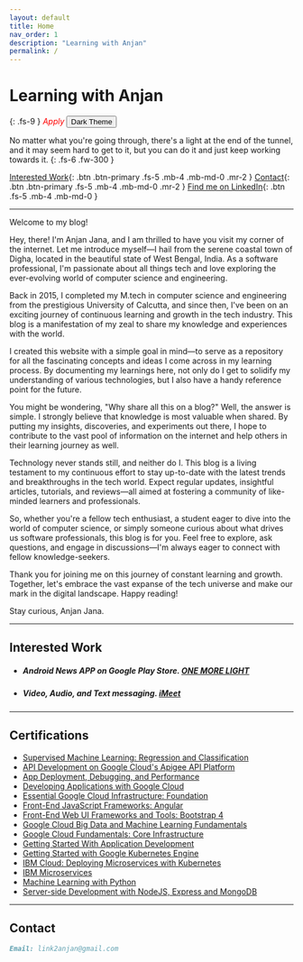 ```yaml
---
layout: default
title: Home
nav_order: 1
description: "Learning with Anjan"
permalink: /
---
```


# Learning with Anjan
{: .fs-9 }
<span style="color:red"> *Apply* </span>
<button class="btn js-toggle-dark-mode btn-primary">Dark Theme</button>

No matter what you're going through, there's a light at the end of the tunnel, and it may seem hard to get to it, but you can do it and just keep working towards it.
{: .fs-6 .fw-300 }

[Interested Work](#interested-work){: .btn .btn-primary .fs-5 .mb-4 .mb-md-0 .mr-2 } [Contact](#contact){: .btn .btn-primary .fs-5 .mb-4 .mb-md-0 .mr-2 } [Find me on LinkedIn](https://www.linkedin.com/in/link2anjan/){: .btn .fs-5 .mb-4 .mb-md-0 }

---
Welcome to my blog!

Hey, there! I'm Anjan Jana, and I am thrilled to have you visit my corner of the internet. Let me introduce myself—I hail from the serene coastal town of Digha, located in the beautiful state of West Bengal, India. As a software professional, I'm passionate about all things tech and love exploring the ever-evolving world of computer science and engineering.

Back in 2015, I completed my M.tech in computer science and engineering from the prestigious University of Calcutta, and since then, I've been on an exciting journey of continuous learning and growth in the tech industry. This blog is a manifestation of my zeal to share my knowledge and experiences with the world.

I created this website with a simple goal in mind—to serve as a repository for all the fascinating concepts and ideas I come across in my learning process. By documenting my learnings here, not only do I get to solidify my understanding of various technologies, but I also have a handy reference point for the future.

You might be wondering, "Why share all this on a blog?" Well, the answer is simple. I strongly believe that knowledge is most valuable when shared. By putting my insights, discoveries, and experiments out there, I hope to contribute to the vast pool of information on the internet and help others in their learning journey as well.

Technology never stands still, and neither do I. This blog is a living testament to my continuous effort to stay up-to-date with the latest trends and breakthroughs in the tech world. Expect regular updates, insightful articles, tutorials, and reviews—all aimed at fostering a community of like-minded learners and professionals.

So, whether you're a fellow tech enthusiast, a student eager to dive into the world of computer science, or simply someone curious about what drives us software professionals, this blog is for you. Feel free to explore, ask questions, and engage in discussions—I'm always eager to connect with fellow knowledge-seekers.

Thank you for joining me on this journey of constant learning and growth. Together, let's embrace the vast expanse of the tech universe and make our mark in the digital landscape. Happy reading!

Stay curious,
Anjan Jana.
    
<script>
const toggleDarkMode = document.querySelector('.js-toggle-dark-mode');

    var allcookies = document.cookie;
    cookiearray = allcookies.split(';');
    for(var i=0; i<cookiearray.length; i++) {
        var name = cookiearray[i].split('=')[0];
        var value = cookiearray[i].split('=')[1];
        if(name.trim() == 'theme'){
            if(value.trim() == "dark"){
                toggleDarkMode.textContent = 'Light Theme';
            }else{
                toggleDarkMode.textContent = 'Dark Theme';
            }
            break;
        }
    }

jtd.addEvent(toggleDarkMode, 'click', function(){
  if (jtd.getTheme() === 'dark') {
    jtd.setTheme('light');
    document.cookie = 'theme=' + 'light';
    toggleDarkMode.textContent = 'Dark Theme';
  } else {
    jtd.setTheme('dark');
    document.cookie = 'theme=' + 'dark';
    toggleDarkMode.textContent = 'Light Theme';
  }
});
</script>

---
## Interested Work
* ##### Android News APP on Google Play Store. [ONE MORE LIGHT](https://play.google.com/store/apps/details?id=io.oneMoreLightOpen.starter)

* ##### Video, Audio, and Text messaging. [iMeet](https://github.com/link2anjan/iMeet/blob/main/README.md) 

---
## Certifications
* [Supervised Machine Learning: Regression and Classification](https://www.coursera.org/account/accomplishments/verify/YAK3Q4EJZ5DV)
* [API Development on Google Cloud's Apigee API Platform](https://www.coursera.org/account/accomplishments/certificate/M9U4FNB7LVWY)
* [App Deployment, Debugging, and Performance](https://www.coursera.org/account/accomplishments/verify/PPPMCKYS3GQ8)
* [Developing Applications with Google Cloud](https://www.coursera.org/account/accomplishments/specialization/5WGB9H7QQLS6)
* [Essential Google Cloud Infrastructure: Foundation](https://www.coursera.org/account/accomplishments/verify/D3LQ28M)
* [Front-End JavaScript Frameworks: Angular](https://www.coursera.org/account/accomplishments/verify/95ZSFBLWLQCA)
* [Front-End Web UI Frameworks and Tools: Bootstrap 4](https://www.coursera.org/account/accomplishments/verify/2762M6G7NQSR)
* [Google Cloud Big Data and Machine Learning Fundamentals](https://www.coursera.org/account/accomplishments/verify/G5JZTSHACVDQ?utm_campaign=copybutton_certificate&utm_medium=certificate&utm_source=link)
* [Google Cloud Fundamentals: Core Infrastructure](https://www.coursera.org/account/accomplishments/verify/CTE4K96XUARC)
* [Getting Started With Application Development](https://www.coursera.org/account/accomplishments/verify/WD7R8R5R67NG)
* [Getting Started with Google Kubernetes Engine](https://www.coursera.org/account/accomplishments/verify/59ET8WB9MT52)
* [IBM Cloud: Deploying Microservices with Kubernetes](https://www.coursera.org/account/accomplishments/verify/G9YFKA2CKJ33?utm_campaign=copybutton_certificate&utm_medium=certificate&utm_source=link)
* [IBM Microservices](https://www.coursera.org/account/accomplishments/specialization/certificate/836EJVC8ZU54)
* [Machine Learning with Python](https://www.coursera.org/account/accomplishments/verify/463B3WUTDK2T)
* [Server-side Development with NodeJS, Express and MongoDB](https://www.coursera.org/account/accomplishments/verify/NHDNA682XAGN)

---
## Contact
```markdown
Email: link2anjan@gmail.com
```












